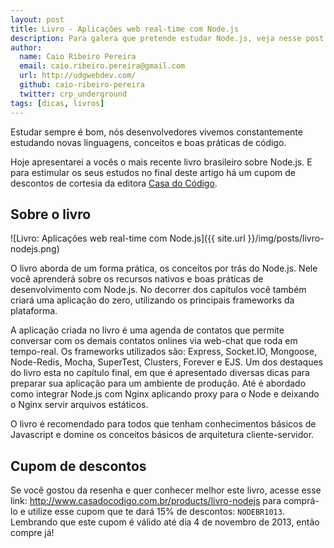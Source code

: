 ```yaml
---
layout: post
title: Livro - Aplicações web real-time com Node.js
description: Para galera que pretende estudar Node.js, veja nesse post uma resenha sobre do mais recente livro brasileiro - Aplicações web real-time com Node.js.
author:
  name: Caio Ribeiro Pereira
  email: caio.ribeiro.pereira@gmail.com
  url: http://udgwebdev.com/
  github: caio-ribeiro-pereira
  twitter: crp_underground
tags: [dicas, livros]
---
```

Estudar sempre é bom, nós desenvolvedores vivemos constantemente estudando novas linguagens, conceitos e boas práticas de código. 

Hoje apresentarei a vocês o mais recente livro brasileiro sobre Node.js. E para estimular os seus estudos no final deste artigo há um cupom de descontos de cortesia da editora [Casa do Código][].

## Sobre o livro

![Livro: Aplicações web real-time com Node.js]({{ site.url }}/img/posts/livro-nodejs.png)

O livro aborda de um forma prática, os conceitos por trás do Node.js. Nele você aprenderá sobre os recursos nativos e boas práticas de desenvolvimento com Node.js. No decorrer dos capítulos você também criará uma aplicação do zero, utilizando os principais frameworks da plataforma. 

A aplicação criada no livro é uma agenda de contatos que permite conversar com os demais contatos onlines via web-chat que roda em tempo-real. Os frameworks utilizados são: Express, Socket.IO, Mongoose, Node-Redis, Mocha, SuperTest, Clusters, Forever e EJS. Um dos destaques do livro esta no capítulo final, em que é apresentado diversas dicas para preparar sua aplicação para um ambiente de produção. Até é abordado como integrar Node.js com Nginx aplicando proxy para o Node e deixando o Nginx servir arquivos estáticos.

O livro é recomendado para todos que tenham conhecimentos básicos de Javascript e domine os conceitos básicos de arquitetura cliente-servidor.

## Cupom de descontos

Se você gostou da resenha e quer conhecer melhor este livro, acesse esse link: http://www.casadocodigo.com.br/products/livro-nodejs para comprá-lo e utilize esse cupom que te dará 15% de descontos: `NODEBR1013`. Lembrando que este cupom é válido até dia 4 de novembro de 2013, então compre já!

[Casa do Código]: http://casadocodigo.com.br
